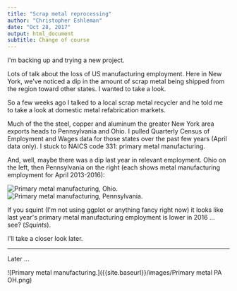 ```yaml
---
title: "Scrap metal reprocessing"
author: "Christopher Eshleman"
date: "Oct 28, 2017"
output: html_document
subtitle: Change of course
---
```

I'm backing up and trying a new project. 

Lots of talk about the loss of US manufacturing employment. Here in New York, we've noticed a dip in the amount of scrap metal being shipped from the region toward other states. I wanted to take a look. 

So a few weeks ago I talked to a local scrap metal recycler and he told me to take a look at domestic metal refabrication markets. 

Much of the the steel, copper and aluminum the greater New York area exports heads to Pennsylvania and Ohio. I pulled Quarterly Census of Employment and Wages data for those states over the past few years (April data only). I stuck to NAICS code 331: primary metal manufacturing. 

And, well, maybe there was a dip last year in relevant employment. Ohio on the left, then Pennsylvania on the right (each shows metal manufacturing employment for April 2013-2016): 

![Primary metal manufacturing, Ohio.]({{site.baseurl}}/images/Ohio.png)
![Primary metal manufacturing, Pennsylvania.]({{site.baseurl}}/images/Penn.png)

If you squint (I'm not using ggplot or anything fancy right now) it looks like last year's primary metal manufacturing employment is lower in 2016 ... see? (*Squints*). 

I'll take a closer look later.


-----------------------------
Later ... 

![Primary metal manufacturing.]({{site.baseurl}}/images/Primary metal PA OH.png)
